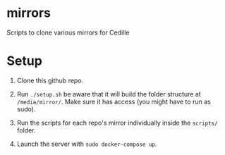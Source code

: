 # mirrors
Scripts to clone various mirrors for Cedille


# Setup

1. Clone this github repo.
2. Run `./setup.sh` be aware that it will build the folder structure at
   `/media/mirror/`. Make sure it has access (you might have to run as sudo).
   
3. Run the scripts for each repo's mirror individually inside the `scripts/`
   folder.
4. Launch the server with `sudo docker-compose up`.
